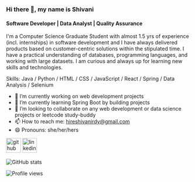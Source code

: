### Hi there 👋, my name is Shivani
#### Software Developer | Data Analyst | Quality Assurance
I'm a Computer Science Graduate Student with almost 1.5 yrs of experience (incl. internships) in software development and I have always delivered products based on customer-centric solutions within the stipulated time. I have a practical understanding of databases, programming languages, and working with large datasets. I am curious and always up for learning new skills and technologies.

Skills: Java / Python / HTML / CSS / JavaScript / React / Spring / Data Analysis / Selenium

- 🔭 I’m currently working on web development projects
- 🌱 I’m currently learning Spring Boot by building projects 
- 👯 I’m looking to collaborate on any web development or data science projects or leetcode study-buddy
- 📫 How to reach me: hireshivanirdy@gmail.com
- 😄 Pronouns: she/her/hers 


[<img src='https://cdn.jsdelivr.net/npm/simple-icons@3.0.1/icons/github.svg' alt='github' height='40'>](https://github.com/shivanireddy)  [<img src='https://cdn.jsdelivr.net/npm/simple-icons@3.0.1/icons/linkedin.svg' alt='linkedin' height='40'>](https://www.linkedin.com/in/hireshivani/)

![GitHub stats](https://github-readme-stats.vercel.app/api?username=shivanireddy&show_icons=true)  

![Profile views](https://gpvc.arturio.dev/shivanireddy)  
